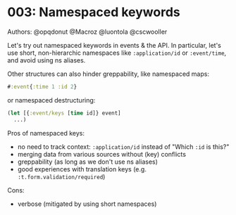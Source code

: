 # 003: Namespaced keywords

Authors: @opqdonut @Macroz @luontola @cscwooller

Let's try out namespaced keywords in events & the API. In particular,
let's use short, non-hierarchic namespaces like `:application/id` or
`:event/time`, and avoid using ns aliases.

Other structures can also hinder greppability, like namespaced maps:
```clojure
#:event{:time 1 :id 2}
```
or namespaced destructuring:
```clojure
(let [{:event/keys [time id]} event]
  ...)
```

Pros of namespaced keys:

- no need to track context: `:application/id` instead of "Which `:id` is this?"
- merging data from various sources without (key) conflicts
- greppability (as long as we don't use ns aliases)
- good experiences with translation keys (e.g. `:t.form.validation/required`)

Cons:

- verbose (mitigated by using short namespaces)

